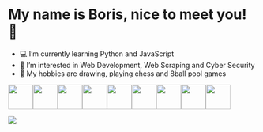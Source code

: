My name is Boris, nice to meet you! 🙂
===================================

- :computer: I’m currently learning Python and JavaScript
- 🔭 I’m interested in Web Development, Web Scraping and Cyber Security
- :art: My hobbies are drawing, playing chess and 8ball pool games

<img src="https://cdn.jsdelivr.net/gh/devicons/devicon/icons/linux/linux-original.svg" height=50 /><img src="https://cdn.jsdelivr.net/gh/devicons/devicon/icons/python/python-original-wordmark.svg" height=50 /><img src="https://cdn.jsdelivr.net/gh/devicons/devicon/icons/javascript/javascript-original.svg" height=50 /><img src="https://cdn.jsdelivr.net/gh/devicons/devicon/icons/html5/html5-original-wordmark.svg" height=50 /><img src="https://cdn.jsdelivr.net/gh/devicons/devicon/icons/css3/css3-original-wordmark.svg" height=50 /><img src="https://cdn.jsdelivr.net/gh/devicons/devicon/icons/visualstudio/visualstudio-plain.svg" height=50 /><img src="https://cdn.jsdelivr.net/gh/devicons/devicon/icons/pycharm/pycharm-original.svg" height=50 /><img src="https://cdn.jsdelivr.net/gh/devicons/devicon/icons/selenium/selenium-original.svg" height=50 /><img
src="https://pbs.twimg.com/profile_images/1318604600677527552/stk8sqYZ_400x400.png" height=50 />


<img src="https://github-readme-stats.vercel.app/api/top-langs/?username=b-hristov&bg_color=09131B&text_color=ffffff&layout=compact&hide=Procfile" />
